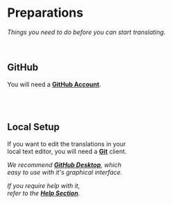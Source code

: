 
# Preparations

*Things you need to do before you can start translating.*

<br>

## GitHub

You will need a **[GitHub Account]**.

<br>
<br>

## Local Setup

If you want to edit the translations in your <br>
local text editor, you will need a **[Git]** client.

*We recommend **[GitHub Desktop]**, which* <br>
*easy to use with it's graphical interface.*

*If you require help with it,* <br>
*refer to the **[Help Section]**.*

<br>


<!----------------------------------------------------------------------------->

[GitHub Desktop]: https://desktop.github.com/
[GitHub Account]: https://github.com/join
[Help Section]: https://help.github.com/en/desktop
[Git]: https://git-scm.com/downloads/guis